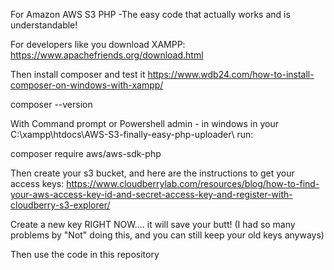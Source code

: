 For Amazon AWS S3 PHP
-The easy code that actually works and is understandable!


For developers like you download XAMPP:
https://www.apachefriends.org/download.html


Then install composer and test it
https://www.wdb24.com/how-to-install-composer-on-windows-with-xampp/

composer --version

With Command prompt  or  Powershell admin -
in windows in your C:\xampp\htdocs\AWS-S3-finally-easy-php-uploader\  run:

composer require aws/aws-sdk-php


Then create your s3 bucket, and here are the instructions to get your access keys:
https://www.cloudberrylab.com/resources/blog/how-to-find-your-aws-access-key-id-and-secret-access-key-and-register-with-cloudberry-s3-explorer/

Create a new key RIGHT NOW....  it will save your butt!
(I had so many problems by "Not" doing this, and you can still keep your old keys anyways)


Then use the code in this repository